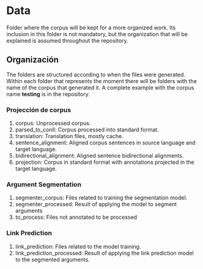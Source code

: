 # Data

Folder where the corpus will be kept for a more organized work. Its inclusion in this folder is not mandatory, but the organization that will be explained is assumed throughout the repository.

## Organización

The folders are structured according to when the files were generated. Within each folder that represents the moment there will be folders with the name of the corpus that generated it. A complete example with the corpus name **testing** is in the repository.

### Projección de corpus

1. corpus: Unprocessed corpus.
2. parsed_to_conll: Corpus processed into standard format.
3. translation: Translation files, mostly cache.
4. sentence_alignment: Aligned corpus sentences in source language and target language.
5. bidirectional_alignment: Aligned sentence bidirectional alignments.
6. projection: Corpus in standard format with annotations projected in the target language.

### Argument Segmentation

1. segmenter_corpus: Files related to training the segmentation model.
2. segmenter_processed: Result of applying the model to segment arguments
3. to_process: Files not annotated to be processed

### Link Prediction

1. link_prediction: Files related to the model training.
2. link_prediction_processed: Result of applying the link prediction model to the segmented arguments.
